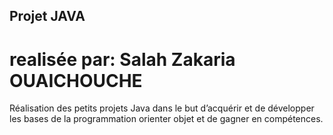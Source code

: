 ## Projet JAVA
# realisée par: Salah Zakaria OUAICHOUCHE
Réalisation des petits projets Java dans le but  d’acquérir et  de développer les bases de la programmation orienter objet et de gagner en compétences. 


